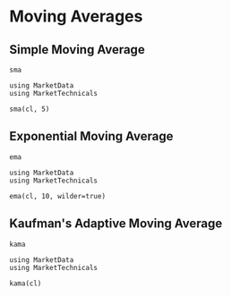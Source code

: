 # Moving Averages

## Simple Moving Average

```@docs
sma
```

```@repl
using MarketData
using MarketTechnicals

sma(cl, 5)
```

## Exponential Moving Average

```@docs
ema
```

```@repl
using MarketData
using MarketTechnicals

ema(cl, 10, wilder=true)
```

## Kaufman's Adaptive Moving Average

```@docs
kama
```


```@repl
using MarketData
using MarketTechnicals

kama(cl)
```
